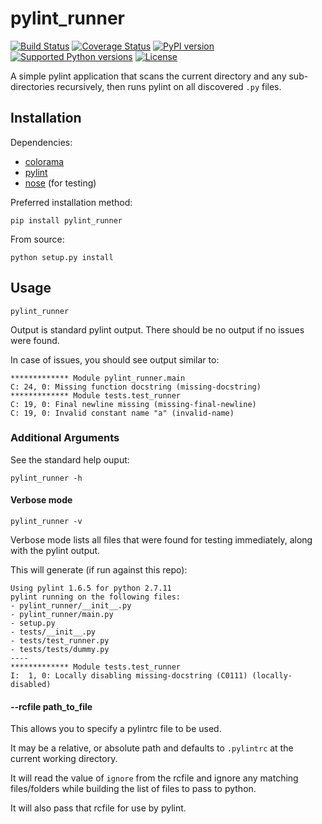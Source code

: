 # pylint_runner
[![Build Status](https://travis-ci.org/MasterOdin/pylint_runner.svg?branch=master)](https://travis-ci.org/MasterOdin/pylint_runner)
[![Coverage Status](https://coveralls.io/repos/MasterOdin/pylint_runner/badge.svg?branch=master)](https://coveralls.io/r/MasterOdin/pylint_runner?branch=master)
[![PyPI version](https://badge.fury.io/py/pylint_runner.svg)](https://badge.fury.io/py/pylint_runner)
[![Supported Python versions](https://img.shields.io/badge/python%20version-2.6%2B%2C%203.2%2B-brightgreen.svg)](https://pypi.python.org/pypi/pylint_runner/)
[![License](https://img.shields.io/github/license/MasterOdin/pylint_runner.svg)](https://pypi.python.org/pypi/pylint_runner/)

A simple pylint application that scans the current directory and any sub-directories recursively, then runs pylint on all discovered `.py` files.

## Installation
Dependencies:  
* [colorama](https://pypi.python.org/pypi/colorama)  
* [pylint](http://www.pylint.org/)  
* [nose](https://nose.readthedocs.org/en/latest/) (for testing)

Preferred installation method:
```shell
pip install pylint_runner
```

From source:
```shell
python setup.py install
```

## Usage

```shell
pylint_runner
```

Output is standard pylint output. There should be no output if no issues were found.

In case of issues, you should see output similar to:

```
************* Module pylint_runner.main
C: 24, 0: Missing function docstring (missing-docstring)
************* Module tests.test_runner
C: 19, 0: Final newline missing (missing-final-newline)
C: 19, 0: Invalid constant name "a" (invalid-name)
```

### Additional Arguments

See the standard help ouput:

```shell
pylint_runner -h
```

#### Verbose mode

```shell
pylint_runner -v
```
Verbose mode lists all files that were found for testing immediately, along with the pylint output.

This will generate (if run against this repo): 
 
```
Using pylint 1.6.5 for python 2.7.11
pylint running on the following files:
- pylint_runner/__init__.py
- pylint_runner/main.py
- setup.py
- tests/__init__.py
- tests/test_runner.py
- tests/tests/dummy.py
----
************* Module tests.test_runner
I:  1, 0: Locally disabling missing-docstring (C0111) (locally-disabled)
```

#### --rcfile path\_to\_file

This allows you to specify a pylintrc file to be used.

It may be a relative, or absolute path and defaults to `.pylintrc` at the current working directory.

It will read the value of `ignore` from the rcfile and ignore any matching files/folders while building the list of files to pass to python.

It will also pass that rcfile for use by pylint.
```